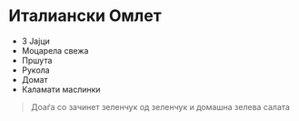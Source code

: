 # Италиански Омлет 

- 3 Јајци
- Моцарела свежа
- Пршута
- Рукола
- Домат
- Каламати маслинки


> Доаѓа со зачинет зеленчук од зеленчук и домашна зелева салата
